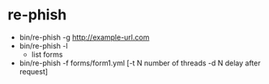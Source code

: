 # re-phish

 - bin/re-phish -g http://example-url.com
 - bin/re-phish -l
    - list forms
 - bin/re-phish -f forms/form1.yml
               [-t N number of threads
                -d N delay after request]
